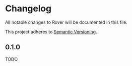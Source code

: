 # Changelog

All notable changes to Rover will be documented in this file.

This project adheres to [Semantic Versioning](https://semver.org/spec/v2.0.0.html).

## 0.1.0

TODO
